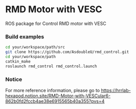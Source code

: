 # RMD Motor with VESC
ROS package for Control RMD motor with VESC


### Build examples
```bash
cd your/workspace/path/src
git clone https://github.com/AsdoubleU/rmd_control.git
cd your/workspace/path
catkin_make
roslaunch rmd_control rmd_control.launch
```

### Notice
For more reference information, please go to https://hrrlab-hexapod.notion.site/RMD-Motor-with-VESCular6-862b0fd2fccb4ae38e6915565b40a355?pvs=4
